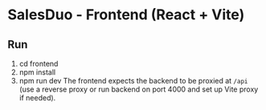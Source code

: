 # SalesDuo - Frontend (React + Vite)
## Run
1. cd frontend
2. npm install
3. npm run dev
The frontend expects the backend to be proxied at `/api` (use a reverse proxy or run backend on port 4000 and set up Vite proxy if needed).
